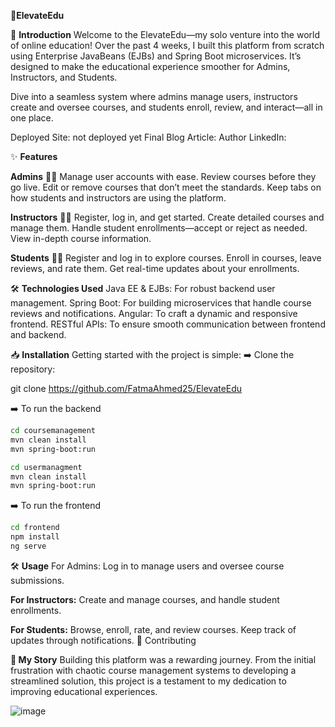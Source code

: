 🌟**ElevateEdu**

🚀 **Introduction**
Welcome to the ElevateEdu—my solo venture into the world of online education! Over the past 4 weeks, 
I built this platform from scratch using Enterprise JavaBeans (EJBs) and Spring Boot microservices. 
It’s designed to make the educational experience smoother for Admins, Instructors, and Students.

Dive into a seamless system where admins manage users, instructors create and oversee courses, and students enroll, review, and interact—all in one place.

Deployed Site: not deployed yet
Final Blog Article: 
Author LinkedIn: 

✨ **Features**

**Admins** 👨‍💼
Manage user accounts with ease.
Review courses before they go live.
Edit or remove courses that don’t meet the standards.
Keep tabs on how students and instructors are using the platform.

**Instructors** 👨‍🏫
Register, log in, and get started.
Create detailed courses and manage them.
Handle student enrollments—accept or reject as needed.
View in-depth course information.

**Students** 👨‍🎓
Register and log in to explore courses.
Enroll in courses, leave reviews, and rate them.
Get real-time updates about your enrollments.

🛠️ **Technologies Used**
Java EE & EJBs: For robust backend user management.
Spring Boot: For building microservices that handle course reviews and notifications.
Angular: To craft a dynamic and responsive frontend.
RESTful APIs: To ensure smooth communication between frontend and backend.

📥 **Installation**
Getting started with the project is simple:
➡️ Clone the repository:

git clone https://github.com/FatmaAhmed25/ElevateEdu

➡️ To run the backend 
```bash
cd coursemanagement
mvn clean install
mvn spring-boot:run
```
```bash
cd usermanagment
mvn clean install
mvn spring-boot:run
```
➡️ To run the frontend

```bash
cd frontend
npm install
ng serve
```

🛠️ **Usage**
For Admins:
Log in to manage users and oversee course submissions.

**For Instructors:**
Create and manage courses, and handle student enrollments.

**For Students:**
Browse, enroll, rate, and review courses. Keep track of updates through notifications.
🤝 Contributing


**📝 My Story**
Building this platform was a rewarding journey. 
From the initial frustration with chaotic course management systems to developing a streamlined solution, 
this project is a testament to my dedication to improving educational experiences.



![image](https://github.com/user-attachments/assets/2cb31cef-57f2-4cd4-93ec-a2b1335a5a1e)


